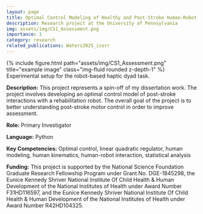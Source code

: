```yaml
---
layout: page
title: Optimal Control Modeling of Healthy and Post-Stroke Human-Robot Interactions
description: Research project at the University of Pennsylvania
img: assets/img/CS1_Assessment.png
importance: 1
category: research
related_publications: Waters2025_icorr
---
```


<div class="row">
    <div class="col-sm mt-3 mt-md-0">
        {% include figure.html path="assets/img/CS1_Assessment.png" title="example image" class="img-fluid rounded z-depth-1" %}
    </div>
</div>
<div class="caption">
    Experimental setup for the robot-based haptic dyad task.
</div>

**Description:** This project represents a spin-off of my dissertation work. The project involves developing an optimal control model of post-stroke interactions with a rehabilitation robot. The overall goal of the project is to better understanding post-stroke motor control in order to improve assessment.

**Role:** Primary Investigator

**Language:** Python

**Key Competencies:** Optimal control, linear quadratic regulator, human modeling, human kinematics, human-robot interaction, statistical analysis

**Funding:** This project is supported by the National Science Foundation Graduate Research Fellowship Program under Grant No. DGE-1845298, the Eunice Kennedy Shriver National Institute Of Child Health & Human Development of the National Institutes of Health under Award Number F31HD116597, and the Eunice Kennedy Shriver National Institute Of Child Health & Human Development of the National Institutes of Health under Award Number R42HD104325.